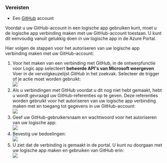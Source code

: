 ### <a name="prerequisites"></a>Vereisten
* Een [GitHub](http://GitHub.com) account 

Voordat u uw GitHub-account in een logische app gebruiken kunt, moet u de logische app verbinding maken met uw GitHub-account toestaan. U kunt dit eenvoudig vanuit gelukkig doen in uw logische app in de Azure Portal. 

Hier volgen de stappen voor het autoriseren van uw logische app verbinding maken met uw GitHub-account:

1. Voor het maken van een verbinding met GitHub, in de ontwerpfunctie voor Logic app selecteert **beheerde API's van Microsoft weergeven** Voer in de vervolgkeuzelijst *GitHub* in het zoekvak. Selecteer de trigger of je actie moet worden gebruikt:  
   ![](./media/connectors-create-api-github/github-1.png)
2. Als u verbindingen met GitHub voordat u dit nog niet hebt gemaakt, hebt u wordt gevraagd uw GitHub-referenties op te geven. Deze referenties worden gebruikt voor het autoriseren van uw logische app verbinding maken met en toegang tot gegevens in uw GitHub-account:  
   ![](./media/connectors-create-api-github/github-2.png)
3. Geef uw GitHub-gebruikersnaam en wachtwoord voor het autoriseren van uw logische app:  
   ![](./media/connectors-create-api-github/github-3.png)   
4. Bevestig uw bedoelingen:  
   ![](./media/connectors-create-api-github/github-4.png)   
5. U ziet dat de verbinding is gemaakt in de portal. U kunt nu doorgaan met uw logische app maken en gebruiken van GitHub erin:   
   ![](./media/connectors-create-api-github/github-5.png)   

